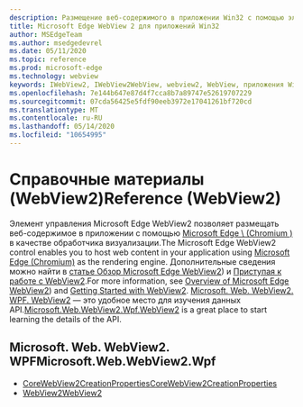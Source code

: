 ```yaml
---
description: Размещение веб-содержимого в приложении Win32 с помощью элемента управления Microsoft Edge WebView 2
title: Microsoft Edge WebView 2 для приложений Win32
author: MSEdgeTeam
ms.author: msedgedevrel
ms.date: 05/11/2020
ms.topic: reference
ms.prod: microsoft-edge
ms.technology: webview
keywords: IWebView2, IWebView2WebView, webview2, WebView, приложения Win32, Win32, EDGE, ICoreWebView2, ICoreWebView2Controller, элемент управления "веб-браузер", HTML Edge
ms.openlocfilehash: 7e144b647e87d4f7cca8b7a89747e52619707229
ms.sourcegitcommit: 07cda56425e5fdf90eeb3972e17041261bf720cd
ms.translationtype: MT
ms.contentlocale: ru-RU
ms.lasthandoff: 05/14/2020
ms.locfileid: "10654995"
---
```

# <span data-ttu-id="4280f-104">Справочные материалы (WebView2)</span><span class="sxs-lookup"><span data-stu-id="4280f-104">Reference (WebView2)</span></span>  

<span data-ttu-id="4280f-105">Элемент управления Microsoft Edge WebView2 позволяет размещать веб-содержимое в приложении с помощью [Microsoft Edge \ (Chromium \)](https://www.microsoftedgeinsider.com) в качестве обработчика визуализации.</span><span class="sxs-lookup"><span data-stu-id="4280f-105">The Microsoft Edge WebView2 control enables you to host web content in your application using [Microsoft Edge \(Chromium\)](https://www.microsoftedgeinsider.com) as the rendering engine.</span></span>  <span data-ttu-id="4280f-106">Дополнительные сведения можно найти в [статье Обзор Microsoft Edge WebView2](../../index.md)) и [Приступая к работе с WebView2](../../gettingstarted/win32.md).</span><span class="sxs-lookup"><span data-stu-id="4280f-106">For more information, see [Overview of Microsoft Edge WebView2](../../index.md)) and [Getting Started with WebView2](../../gettingstarted/win32.md).</span></span>  <span data-ttu-id="4280f-107">[Microsoft. Web. WebView2. WPF. WebView2](0-9-515/microsoft-web-webview2-wpf-webview2.md) — это удобное место для изучения данных API.</span><span class="sxs-lookup"><span data-stu-id="4280f-107">[Microsoft.Web.WebView2.Wpf.WebView2](0-9-515/microsoft-web-webview2-wpf-webview2.md) is a great place to start learning the details of the API.</span></span>  

## <span data-ttu-id="4280f-108">Microsoft. Web. WebView2. WPF</span><span class="sxs-lookup"><span data-stu-id="4280f-108">Microsoft.Web.WebView2.Wpf</span></span>  

*   [<span data-ttu-id="4280f-109">CoreWebView2CreationProperties</span><span class="sxs-lookup"><span data-stu-id="4280f-109">CoreWebView2CreationProperties</span></span>](0-9-515/microsoft-web-webview2-wpf-corewebview2creationproperties.md)
*   [<span data-ttu-id="4280f-110">WebView2</span><span class="sxs-lookup"><span data-stu-id="4280f-110">WebView2</span></span>](0-9-515/microsoft-web-webview2-wpf-webview2.md)
